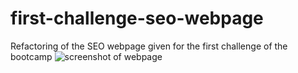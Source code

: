 # first-challenge-seo-webpage
Refactoring of the SEO webpage given for the first challenge of the bootcamp
![screenshot of webpage](https://github.com/zmirza0/first-challenge-seo-webpage/blob/main/readmescreenshot.png?raw=true)
